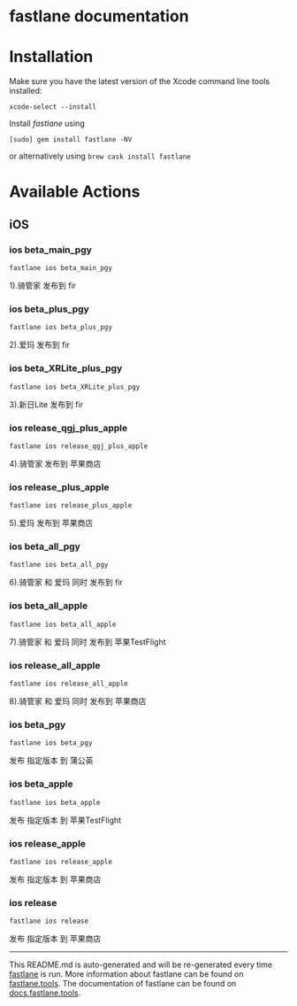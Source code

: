 fastlane documentation
================
# Installation

Make sure you have the latest version of the Xcode command line tools installed:

```
xcode-select --install
```

Install _fastlane_ using
```
[sudo] gem install fastlane -NV
```
or alternatively using `brew cask install fastlane`

# Available Actions
## iOS
### ios beta_main_pgy
```
fastlane ios beta_main_pgy
```
1).骑管家 发布到 fir
### ios beta_plus_pgy
```
fastlane ios beta_plus_pgy
```
2).爱玛 发布到 fir
### ios beta_XRLite_plus_pgy
```
fastlane ios beta_XRLite_plus_pgy
```
3).新日Lite 发布到 fir
### ios release_qgj_plus_apple
```
fastlane ios release_qgj_plus_apple
```
4).骑管家 发布到 苹果商店
### ios release_plus_apple
```
fastlane ios release_plus_apple
```
5).爱玛 发布到 苹果商店
### ios beta_all_pgy
```
fastlane ios beta_all_pgy
```
6).骑管家 和 爱玛 同时 发布到 fir
### ios beta_all_apple
```
fastlane ios beta_all_apple
```
7).骑管家 和 爱玛 同时 发布到 苹果TestFlight
### ios release_all_apple
```
fastlane ios release_all_apple
```
8).骑管家 和 爱玛 同时 发布到 苹果商店
### ios beta_pgy
```
fastlane ios beta_pgy
```
发布 指定版本 到 蒲公英
### ios beta_apple
```
fastlane ios beta_apple
```
发布 指定版本 到 苹果TestFlight
### ios release_apple
```
fastlane ios release_apple
```
发布 指定版本 到 苹果商店
### ios release
```
fastlane ios release
```
发布 指定版本 到 苹果商店

----

This README.md is auto-generated and will be re-generated every time [fastlane](https://fastlane.tools) is run.
More information about fastlane can be found on [fastlane.tools](https://fastlane.tools).
The documentation of fastlane can be found on [docs.fastlane.tools](https://docs.fastlane.tools).
